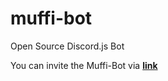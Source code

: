 # muffi-bot

Open Source Discord.js Bot

You can invite the Muffi-Bot via **[link](https://discord.com/api/oauth2/authorize?client_id=817761735284490270&permissions=8&scope=bot)**